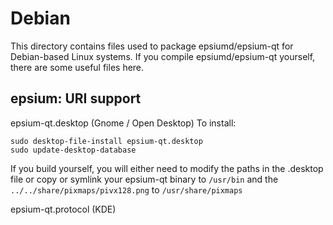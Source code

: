 
Debian
====================
This directory contains files used to package epsiumd/epsium-qt
for Debian-based Linux systems. If you compile epsiumd/epsium-qt yourself, there are some useful files here.

## epsium: URI support ##


epsium-qt.desktop  (Gnome / Open Desktop)
To install:

	sudo desktop-file-install epsium-qt.desktop
	sudo update-desktop-database

If you build yourself, you will either need to modify the paths in
the .desktop file or copy or symlink your epsium-qt binary to `/usr/bin`
and the `../../share/pixmaps/pivx128.png` to `/usr/share/pixmaps`

epsium-qt.protocol (KDE)

